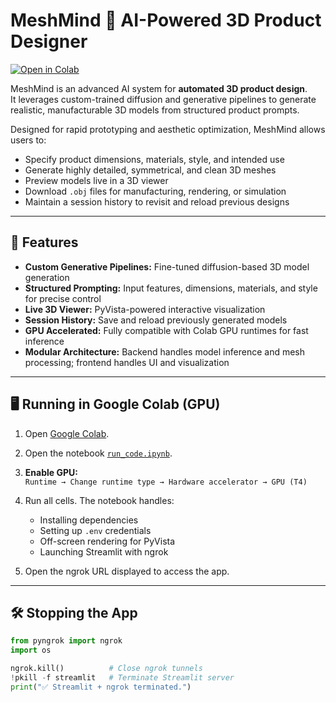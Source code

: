 # MeshMind 🤖 AI-Powered 3D Product Designer

<a target="_blank" href="https://colab.research.google.com/github/dimp01/MeshMind/blob/main/run_code.ipynb">![Open in Colab](https://colab.research.google.com/assets/colab-badge.svg)</a>

MeshMind is an advanced AI system for **automated 3D product design**.  
It leverages custom-trained diffusion and generative pipelines to generate realistic, manufacturable 3D models from structured product prompts.  

Designed for rapid prototyping and aesthetic optimization, MeshMind allows users to:

- Specify product dimensions, materials, style, and intended use  
- Generate highly detailed, symmetrical, and clean 3D meshes  
- Preview models live in a 3D viewer  
- Download `.obj` files for manufacturing, rendering, or simulation  
- Maintain a session history to revisit and reload previous designs  

---

## 🚀 Features

- **Custom Generative Pipelines:** Fine-tuned diffusion-based 3D model generation  
- **Structured Prompting:** Input features, dimensions, materials, and style for precise control  
- **Live 3D Viewer:** PyVista-powered interactive visualization  
- **Session History:** Save and reload previously generated models  
- **GPU Accelerated:** Fully compatible with Colab GPU runtimes for fast inference  
- **Modular Architecture:** Backend handles model inference and mesh processing; frontend handles UI and visualization  

---

## 🖥️ Running in Google Colab (GPU)

1. Open [Google Colab](https://colab.research.google.com/).  
2. Open the notebook <a target="_blank" href="https://colab.research.google.com/github/dimp01/MeshMind/blob/main/run_code.ipynb">`run_code.ipynb`</a>.  
3. **Enable GPU:**  
   `Runtime → Change runtime type → Hardware accelerator → GPU (T4)`  
4. Run all cells. The notebook handles:
   - Installing dependencies  
   - Setting up `.env` credentials  
   - Off-screen rendering for PyVista  
   - Launching Streamlit with ngrok  

5. Open the ngrok URL displayed to access the app.

---

## 🛠️ Stopping the App

```python
from pyngrok import ngrok
import os

ngrok.kill()          # Close ngrok tunnels
!pkill -f streamlit   # Terminate Streamlit server
print("✅ Streamlit + ngrok terminated.")
